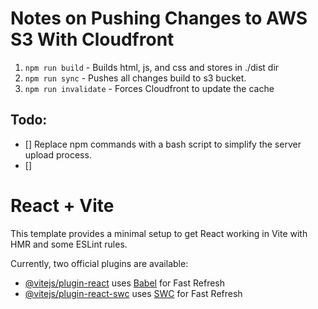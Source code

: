 # Notes on Pushing Changes to AWS S3 With Cloudfront
1. `npm run build` - Builds html, js, and css and stores in ./dist dir
2. `npm run sync` - Pushes all changes build to s3 bucket.
3. `npm run invalidate` - Forces Cloudfront to update the cache

## **Todo:**
- [] Replace npm commands with a bash script to simplify the server upload process.
- [] 

# React + Vite

This template provides a minimal setup to get React working in Vite with HMR and some ESLint rules.

Currently, two official plugins are available:

- [@vitejs/plugin-react](https://github.com/vitejs/vite-plugin-react/blob/main/packages/plugin-react/README.md) uses [Babel](https://babeljs.io/) for Fast Refresh
- [@vitejs/plugin-react-swc](https://github.com/vitejs/vite-plugin-react-swc) uses [SWC](https://swc.rs/) for Fast Refresh
